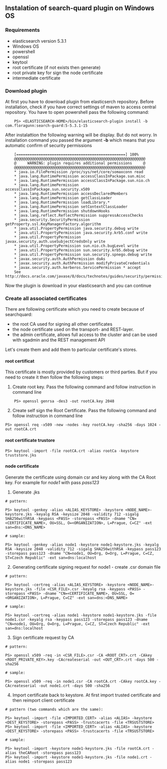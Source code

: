 ## Instalation of search-quard plugin on Windows OS

### Requirements
* elasticsearch version 5.3.1
* Windows OS
* powershell
* openssl
* keytool
* root certificate (if not exists then generate)
* root private key for sign the node certificate
* intermediate certificate

### Download plugin
At first you have to download plugin from elasticserch repository. Before installation, check if you have correct settings of maven to access central repository.
You have to open powershell pass the following command:

```
    PS> <ELASTICSEARCH-HOME>/bin/elasticsearch-plugin install -b com.floragunn:search-guard:5-5.3.1-15
```   

After instalattion the following warning will be display. But do not worry. In installation command you passed the argument **-b** which means that you automatic confirm of security permissions

```   
    [=================================================] 100%  
    @@@@@@@@@@@@@@@@@@@@@@@@@@@@@@@@@@@@@@@@@@@@@@@@@@@@@@@@@@@
    @     WARNING: plugin requires additional permissions     @
    @@@@@@@@@@@@@@@@@@@@@@@@@@@@@@@@@@@@@@@@@@@@@@@@@@@@@@@@@@@
    * java.io.FilePermission /proc/sys/net/core/somaxconn read
    * java.lang.RuntimePermission accessClassInPackage.sun.misc
    * java.lang.RuntimePermission accessClassInPackage.sun.nio.ch
    * java.lang.RuntimePermission accessClassInPackage.sun.security.x509
    * java.lang.RuntimePermission accessDeclaredMembers
    * java.lang.RuntimePermission getClassLoader
    * java.lang.RuntimePermission loadLibrary.*
    * java.lang.RuntimePermission setContextClassLoader
    * java.lang.RuntimePermission shutdownHooks
    * java.lang.reflect.ReflectPermission suppressAccessChecks
    * java.security.SecurityPermission getProperty.ssl.KeyManagerFactory.algorithm
    * java.util.PropertyPermission java.security.debug write
    * java.util.PropertyPermission java.security.krb5.conf write
    * java.util.PropertyPermission javax.security.auth.useSubjectCredsOnly write
    * java.util.PropertyPermission sun.nio.ch.bugLevel write
    * java.util.PropertyPermission sun.security.krb5.debug write
    * java.util.PropertyPermission sun.security.spnego.debug write
    * javax.security.auth.AuthPermission doAs
    * javax.security.auth.AuthPermission modifyPrivateCredentials
    * javax.security.auth.kerberos.ServicePermission * accept
    See http://docs.oracle.com/javase/8/docs/technotes/guides/security/permissions.html

```    
Now the plugin is download in your elasticsearch and you can continue

### Create all associated certificates

There are following certificate which you need to create because of searchquard:
* the root CA used for signing all other certificates
* the node certificate used on the transport- and REST-layer.
* the admin certificate, allows full access to the cluster and can be used with sgadmin and the REST management API

Let's create them and add them to particular certificate's stores.

#### root certificat
This certificate is mostly provided by customers or third parties. But if you need to create it then follow the following steps:
   
1. Create root key. Pass the following command and follow instruction in command line

```
    PS> openssl genrsa -des3 -out rootCA.key 2048
```

2. Create self sign the Root Certificate. Pass the following command and follow instruction in command line

```
PS> openssl req -x509 -new -nodes -key rootCA.key -sha256 -days 1024 -out rootCA.crt
```

#### root certificate trustore

```
PS> keytool -import -file rootCA.crt -alias rootCa -keystore truststore.jks
```

#### node certificate
Generate the certificate using domain csr and key along with the CA Root key. For example for *node1* with pass *pass123*

1. Generate .jks
```
# pattern:

PS> keytool -genkey -alias <ALIAS_KEYSTORE> -keystore <NODE_NAME>-keystore.jks -keyalg RSA -keysize 2048 -validity 712 -sigalg SHA256withRSA -keypass <PASS> -storepass <PASS> -dname "CN=<CERTIFICATE_NAME>, OU=SSL, O=<ORGANIZATION>, L=Prague, C=CZ" -ext san=dns:<DNS_NAME>

# sample:

PS> keytool -genkey -alias node1 -keystore node1-keystore.jks -keyalg RSA -keysize 2048 -validity 712 -sigalg SHA256withRSA -keypass pass123 -storepass pass123 -dname "CN=node1, OU=Org, O=Org, L=Prague, C=CZ, ST=Czech Republic" -ext san=dns:localhost
```

2. Generating certificate signing request for node1 - create .csr domain file
```
# pattern:

PS> keytool -certreq -alias <ALIAS_KEYSTORE> -keystore <NODE_NAME>-keystore.jks -file <CSR_FILE>.csr -keyalg rsa -keypass <PASS> -storepass <PASS> -dname "CN=<CERTIFICATE_NAME>, OU=SSL, O=<ORGANIZATION>, L=Prague, C=CZ" -ext san=dns:<DNS_NAME>

# sample:

PS> keytool -certreq -alias node1 -keystore node1-keystore.jks -file node1.csr -keyalg rsa -keypass pass123 -storepass pass123 -dname "CN=node1, OU=Org, O=Org, L=Prague, C=CZ, ST=Czech Republic" -ext san=dns:localhost
```

3. Sign certificate request by CA
```
# pattern:

PS> openssl x509 -req -in <CSR_FILE>.csr -CA <ROOT_CRT>.crt -CAkey <ROOT_PRIVATE_KEY>.key -CAcreateserial -out <OUT_CRT>.crt -days 500 -sha256

# sample:

PS> openssl x509 -req -in node1.csr -CA rootCA.crt -CAkey rootCA.key -CAcreateserial -out node1.crt -days 500 -sha256
```

4. Import certificate back to keystore. At first import trusted certificate and then reimport client certificate
```
# pattern (two commands which are the same):

PS> keytool -import -file <IMPORTED_CERT> -alias <ALIAS> -keystore <DEST_KEYSTORE> -storepass <PASS> -trustcacerts -file <TRSUSTSTORE>
PS> keytool -import -file <IMPORTED_CERT> -alias <ALIAS> -keystore <DEST_KEYSTORE> -storepass <PASS> -trustcacerts -file <TRSUSTSTORE>

# sample:

PS> keytool -import -keystore node1-keystore.jks -file rootCA.crt -alias theCARoot -storepass pass123
PS> keytool -import -keystore node1-keystore.jks -file node1.crt -alias node1 -storepass pass123
```


